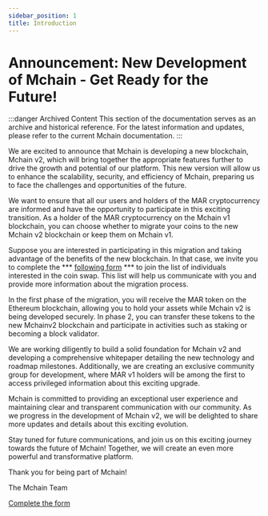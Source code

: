 ```yaml
---
sidebar_position: 1
title: Introduction
---
```


# Announcement: New Development of Mchain - Get Ready for the Future!

:::danger Archived Content
This section of the documentation serves as an archive and historical reference. For the latest information and updates, please refer to the current Mchain documentation.
:::


We are excited to announce that Mchain is developing a new blockchain, Mchain v2, which will bring together the appropriate features further to drive the growth and potential of our platform. This new version will allow us to enhance the scalability, security, and efficiency of Mchain, preparing us to face the challenges and opportunities of the future.

We want to ensure that all our users and holders of the MAR cryptocurrency are informed and have the opportunity to participate in this exciting transition. As a holder of the MAR cryptocurrency on the Mchain v1 blockchain, you can choose whether to migrate your coins to the new Mchain v2 blockchain or keep them on Mchain v1.

Suppose you are interested in participating in this migration and taking advantage of the benefits of the new blockchain. In that case, we invite you to complete the *** [following form](https://forms.gle/9SWZLE8vkGPCrSZc8) *** to join the list of individuals interested in the coin swap. This list will help us communicate with you and provide more information about the migration process.

In the first phase of the migration, you will receive the MAR token on the Ethereum blockchain, allowing you to hold your assets while Mchain v2 is being developed securely. In phase 2, you can transfer these tokens to the new Mchainv2 blockchain and participate in activities such as staking or becoming a block validator.

We are working diligently to build a solid foundation for Mchain v2 and developing a comprehensive whitepaper detailing the new technology and roadmap milestones. Additionally, we are creating an exclusive community group for development, where MAR v1 holders will be among the first to access privileged information about this exciting upgrade.

Mchain is committed to providing an exceptional user experience and maintaining clear and transparent communication with our community. As we progress in the development of Mchain v2, we will be delighted to share more updates and details about this exciting evolution.

Stay tuned for future communications, and join us on this exciting journey towards the future of Mchain! Together, we will create an even more powerful and transformative platform.

Thank you for being part of Mchain!

The Mchain Team

[Complete the form](https://forms.gle/9SWZLE8vkGPCrSZc8)






